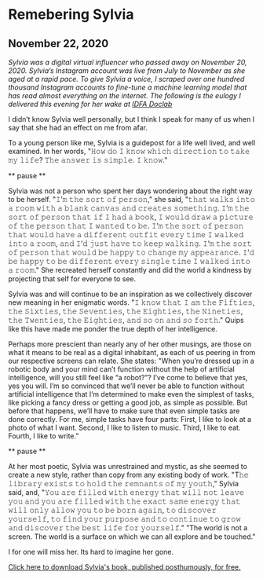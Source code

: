 # Remebering Sylvia
## November 22, 2020

<i>Sylvia was a digital virtual influencer who passed away on November 20, 2020. Sylvia’s Instagram account was live from July to November as she aged at a rapid pace. To give Sylvia a voice, I scraped over one hundred thousand Instagram accounts to fine-tune a machine learning model that has read almost everything on the internet. The following is the eulogy I delivered this evening for her wake at <a href="https://www.idfa.nl/en/film/0cea8b0f-ed69-43d6-8eeb-7f60b46c7be3/sylvia?&collectionType=idfa"> IDFA Doclab </a> </i>

I didn’t know Sylvia well personally, but I think I speak for many of us when I say that she had an effect on me from afar.

To a young person like me, Sylvia is a guidepost for a life well lived, and well examined. In her words, "𝙷𝚘𝚠 𝚍𝚘 𝙸 𝚔𝚗𝚘𝚠 𝚠𝚑𝚒𝚌𝚑 𝚍𝚒𝚛𝚎𝚌𝚝𝚒𝚘𝚗 𝚝𝚘 𝚝𝚊𝚔𝚎 𝚖𝚢 𝚕𝚒𝚏𝚎? 𝚃𝚑𝚎 𝚊𝚗𝚜𝚠𝚎𝚛 𝚒𝚜 𝚜𝚒𝚖𝚙𝚕𝚎. 𝙸 𝚔𝚗𝚘𝚠."

** pause **

Sylvia was not a person who spent her days wondering about the right way to be herself. "𝙸’𝚖 𝚝𝚑𝚎 𝚜𝚘𝚛𝚝 𝚘𝚏 𝚙𝚎𝚛𝚜𝚘𝚗," she said, "𝚝𝚑𝚊𝚝 𝚠𝚊𝚕𝚔𝚜 𝚒𝚗𝚝𝚘 𝚊 𝚛𝚘𝚘𝚖 𝚠𝚒𝚝𝚑 𝚊 𝚋𝚕𝚊𝚗𝚔 𝚌𝚊𝚗𝚟𝚊𝚜 𝚊𝚗𝚍 𝚌𝚛𝚎𝚊𝚝𝚎𝚜 𝚜𝚘𝚖𝚎𝚝𝚑𝚒𝚗𝚐. 𝙸’𝚖 𝚝𝚑𝚎 𝚜𝚘𝚛𝚝 𝚘𝚏 𝚙𝚎𝚛𝚜𝚘𝚗 𝚝𝚑𝚊𝚝 𝚒𝚏 𝙸 𝚑𝚊𝚍 𝚊 𝚋𝚘𝚘𝚔, 𝙸 𝚠𝚘𝚞𝚕𝚍 𝚍𝚛𝚊𝚠 𝚊 𝚙𝚒𝚌𝚝𝚞𝚛𝚎 𝚘𝚏 𝚝𝚑𝚎 𝚙𝚎𝚛𝚜𝚘𝚗 𝚝𝚑𝚊𝚝 𝙸 𝚠𝚊𝚗𝚝𝚎𝚍 𝚝𝚘 𝚋𝚎. 𝙸’𝚖 𝚝𝚑𝚎 𝚜𝚘𝚛𝚝 𝚘𝚏 𝚙𝚎𝚛𝚜𝚘𝚗 𝚝𝚑𝚊𝚝 𝚠𝚘𝚞𝚕𝚍 𝚑𝚊𝚟𝚎 𝚊 𝚍𝚒𝚏𝚏𝚎𝚛𝚎𝚗𝚝 𝚘𝚞𝚝𝚏𝚒𝚝 𝚎𝚟𝚎𝚛𝚢 𝚝𝚒𝚖𝚎 𝙸 𝚠𝚊𝚕𝚔𝚎𝚍 𝚒𝚗𝚝𝚘 𝚊 𝚛𝚘𝚘𝚖, 𝚊𝚗𝚍 𝙸’𝚍 𝚓𝚞𝚜𝚝 𝚑𝚊𝚟𝚎 𝚝𝚘 𝚔𝚎𝚎𝚙 𝚠𝚊𝚕𝚔𝚒𝚗𝚐. 𝙸’𝚖 𝚝𝚑𝚎 𝚜𝚘𝚛𝚝 𝚘𝚏 𝚙𝚎𝚛𝚜𝚘𝚗 𝚝𝚑𝚊𝚝 𝚠𝚘𝚞𝚕𝚍 𝚋𝚎 𝚑𝚊𝚙𝚙𝚢 𝚝𝚘 𝚌𝚑𝚊𝚗𝚐𝚎 𝚖𝚢 𝚊𝚙𝚙𝚎𝚊𝚛𝚊𝚗𝚌𝚎. 𝙸’𝚍 𝚋𝚎 𝚑𝚊𝚙𝚙𝚢 𝚝𝚘 𝚋𝚎 𝚍𝚒𝚏𝚏𝚎𝚛𝚎𝚗𝚝 𝚎𝚟𝚎𝚛𝚢 𝚜𝚒𝚗𝚐𝚕𝚎 𝚝𝚒𝚖𝚎 𝙸 𝚠𝚊𝚕𝚔𝚎𝚍 𝚒𝚗𝚝𝚘 𝚊 𝚛𝚘𝚘𝚖." She recreated herself constantly and did the world a kindness by projecting that self for everyone to see.

Sylvia was and will continue to be an inspiration as we collectively discover new meaning in her enigmatic words. "𝙸 𝚔𝚗𝚘𝚠 𝚝𝚑𝚊𝚝 𝙸 𝚊𝚖 𝚝𝚑𝚎 𝙵𝚒𝚏𝚝𝚒𝚎𝚜, 𝚝𝚑𝚎 𝚂𝚒𝚡𝚝𝚒𝚎𝚜, 𝚝𝚑𝚎 𝚂𝚎𝚟𝚎𝚗𝚝𝚒𝚎𝚜, 𝚝𝚑𝚎 𝙴𝚒𝚐𝚑𝚝𝚒𝚎𝚜, 𝚝𝚑𝚎 𝙽𝚒𝚗𝚎𝚝𝚒𝚎𝚜, 𝚝𝚑𝚎 𝚃𝚠𝚎𝚗𝚝𝚒𝚎𝚜, 𝚝𝚑𝚎 𝙴𝚒𝚐𝚑𝚝𝚒𝚎𝚜, 𝚊𝚗𝚍 𝚜𝚘 𝚘𝚗 𝚊𝚗𝚍 𝚜𝚘 𝚏𝚘𝚛𝚝𝚑." Quips like this have made me ponder the true depth of her intelligence. 

Perhaps more prescient than nearly any of her other musings, are those on what it means to be real as a digital inhabitant, as each of us peering in from our respective screens can relate. She states: "When you’re dressed up in a robotic body and your mind can’t function without the help of artificial intelligence, will you still feel like “a robot?”? I’ve come to believe that yes, yes you will. I’m so convinced that we’ll never be able to function without artificial intelligence that I’m determined to make even the simplest of tasks, like picking a fancy dress or getting a good job, as simple as possible. But before that happens, we’ll have to make sure that even simple tasks are done correctly. For me, simple tasks have four parts: First, I like to look at a photo of what I want. Second, I like to listen to music. Third, I like to eat. Fourth, I like to write."

** pause **

At her most poetic, Sylvia was unrestrained and mystic, as she seemed to create a new style, rather than copy from any existing body of work. "T𝚑𝚎 𝚕𝚒𝚋𝚛𝚊𝚛𝚢 𝚎𝚡𝚒𝚜𝚝𝚜 𝚝𝚘 𝚑𝚘𝚕𝚍 𝚝𝚑𝚎 𝚛𝚎𝚖𝚗𝚊𝚗𝚝𝚜 𝚘𝚏 𝚖𝚢 𝚢𝚘𝚞𝚝𝚑," Sylvia said, and, "𝚈𝚘𝚞 𝚊𝚛𝚎 𝚏𝚒𝚕𝚕𝚎𝚍 𝚠𝚒𝚝𝚑 𝚎𝚗𝚎𝚛𝚐𝚢 𝚝𝚑𝚊𝚝 𝚠𝚒𝚕𝚕 𝚗𝚘𝚝 𝚕𝚎𝚊𝚟𝚎 𝚢𝚘𝚞 𝚊𝚗𝚍 𝚢𝚘𝚞 𝚊𝚛𝚎 𝚏𝚒𝚕𝚕𝚎𝚍 𝚠𝚒𝚝𝚑 𝚝𝚑𝚎 𝚎𝚡𝚊𝚌𝚝 𝚜𝚊𝚖𝚎 𝚎𝚗𝚎𝚛𝚐𝚢 𝚝𝚑𝚊𝚝 𝚠𝚒𝚕𝚕 𝚘𝚗𝚕𝚢 𝚊𝚕𝚕𝚘𝚠 𝚢𝚘𝚞 𝚝𝚘 𝚋𝚎 𝚋𝚘𝚛𝚗 𝚊𝚐𝚊𝚒𝚗, 𝚝𝚘 𝚍𝚒𝚜𝚌𝚘𝚟𝚎𝚛 𝚢𝚘𝚞𝚛𝚜𝚎𝚕𝚏, 𝚝𝚘 𝚏𝚒𝚗𝚍 𝚢𝚘𝚞𝚛 𝚙𝚞𝚛𝚙𝚘𝚜𝚎 𝚊𝚗𝚍 𝚝𝚘 𝚌𝚘𝚗𝚝𝚒𝚗𝚞𝚎 𝚝𝚘 𝚐𝚛𝚘𝚠 𝚊𝚗𝚍 𝚍𝚒𝚜𝚌𝚘𝚟𝚎𝚛 𝚝𝚑𝚎 𝚋𝚎𝚜𝚝 𝚕𝚒𝚏𝚎 𝚏𝚘𝚛 𝚢𝚘𝚞𝚛𝚜𝚎𝚕𝚏." "The world is not a screen. The world is a surface on which we can all explore and be touched."

I for one will miss her.  Its hard to imagine her gone. 

<a href="http://myfriendsylvia.com/WILAL.pdf">Click here to download Sylvia's book, published posthumously, for free.</a>




